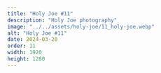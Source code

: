 ```yaml
---
title: "Holy Joe #11"
description: "Holy Joe photography"
image: "../../assets/holy-joe/11_holy-joe.webp"
alt: "Holy Joe #11"
date: 2024-03-20
order: 11
width: 1920
height: 1280
---
```

